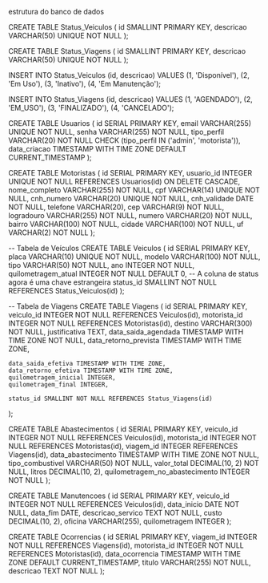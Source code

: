 estrutura do banco de dados

CREATE TABLE Status_Veiculos (
    id SMALLINT PRIMARY KEY,
    descricao VARCHAR(50) UNIQUE NOT NULL
);


CREATE TABLE Status_Viagens (
    id SMALLINT PRIMARY KEY,
    descricao VARCHAR(50) UNIQUE NOT NULL
);


INSERT INTO Status_Veiculos (id, descricao) VALUES
(1, 'Disponível'),
(2, 'Em Uso'),
(3, 'Inativo'),
(4, 'Em Manutenção');

INSERT INTO Status_Viagens (id, descricao) VALUES
(1, 'AGENDADO'),
(2, 'EM_USO'),
(3, 'FINALIZADO'),
(4, 'CANCELADO');
	

CREATE TABLE Usuarios (
    id SERIAL PRIMARY KEY,
    email VARCHAR(255) UNIQUE NOT NULL,
    senha VARCHAR(255) NOT NULL,
    tipo_perfil VARCHAR(20) NOT NULL CHECK (tipo_perfil IN ('admin', 'motorista')),
    data_criacao TIMESTAMP WITH TIME ZONE DEFAULT CURRENT_TIMESTAMP
);

CREATE TABLE Motoristas (
    id SERIAL PRIMARY KEY,
    usuario_id INTEGER UNIQUE NOT NULL REFERENCES Usuarios(id) ON DELETE CASCADE,
    nome_completo VARCHAR(255) NOT NULL,
    cpf VARCHAR(14) UNIQUE NOT NULL,
    cnh_numero VARCHAR(20) UNIQUE NOT NULL,
    cnh_validade DATE NOT NULL,
    telefone VARCHAR(20),
    cep VARCHAR(9) NOT NULL,
    logradouro VARCHAR(255) NOT NULL,
    numero VARCHAR(20) NOT NULL,
    bairro VARCHAR(100) NOT NULL,
    cidade VARCHAR(100) NOT NULL,
    uf VARCHAR(2) NOT NULL
);

-- Tabela de Veículos 
CREATE TABLE Veiculos (
    id SERIAL PRIMARY KEY,
    placa VARCHAR(10) UNIQUE NOT NULL,
    modelo VARCHAR(100) NOT NULL,
    tipo VARCHAR(50) NOT NULL,
    ano INTEGER NOT NULL,
    quilometragem_atual INTEGER NOT NULL DEFAULT 0,
    -- A coluna de status agora é uma chave estrangeira
    status_id SMALLINT NOT NULL REFERENCES Status_Veiculos(id)
);

-- Tabela de Viagens 
CREATE TABLE Viagens (
    id SERIAL PRIMARY KEY,
    veiculo_id INTEGER NOT NULL REFERENCES Veiculos(id),
    motorista_id INTEGER NOT NULL REFERENCES Motoristas(id),
    destino VARCHAR(300) NOT NULL,
    justificativa TEXT,
    data_saida_agendada TIMESTAMP WITH TIME ZONE NOT NULL,
    data_retorno_prevista TIMESTAMP WITH TIME ZONE,
    
    data_saida_efetiva TIMESTAMP WITH TIME ZONE,
    data_retorno_efetiva TIMESTAMP WITH TIME ZONE,
    quilometragem_inicial INTEGER,
    quilometragem_final INTEGER,
    
    status_id SMALLINT NOT NULL REFERENCES Status_Viagens(id)
);


CREATE TABLE Abastecimentos (
    id SERIAL PRIMARY KEY,
    veiculo_id INTEGER NOT NULL REFERENCES Veiculos(id),
    motorista_id INTEGER NOT NULL REFERENCES Motoristas(id),
    viagem_id INTEGER REFERENCES Viagens(id),
    data_abastecimento TIMESTAMP WITH TIME ZONE NOT NULL,
    tipo_combustivel VARCHAR(50) NOT NULL,
    valor_total DECIMAL(10, 2) NOT NULL,
    litros DECIMAL(10, 2),
    quilometragem_no_abastecimento INTEGER NOT NULL
);

CREATE TABLE Manutencoes (
    id SERIAL PRIMARY KEY,
    veiculo_id INTEGER NOT NULL REFERENCES Veiculos(id),
    data_inicio DATE NOT NULL,
    data_fim DATE,
    descricao_servico TEXT NOT NULL,
    custo DECIMAL(10, 2),
    oficina VARCHAR(255),
    quilometragem INTEGER
);

CREATE TABLE Ocorrencias (
    id SERIAL PRIMARY KEY,
    viagem_id INTEGER NOT NULL REFERENCES Viagens(id),
    motorista_id INTEGER NOT NULL REFERENCES Motoristas(id),
    data_ocorrencia TIMESTAMP WITH TIME ZONE DEFAULT CURRENT_TIMESTAMP,
    titulo VARCHAR(255) NOT NULL,
    descricao TEXT NOT NULL
);
